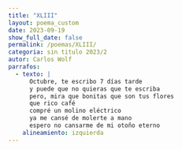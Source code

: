 ```yaml
---
title: "XLIII"
layout: poema_custom
date: 2023-09-19
show_full_date: false
permalink: /poemas/XLIII/
categoria: sin titulo 2023/2
autor: Carlos Wolf
parrafos:
  - texto: |
      Octubre, te escribo 7 días tarde
      y puede que no quieras que te escriba
      pero, mira que bonitas que son tus flores
      que rico café
      compré un molino eléctrico
      ya me cansé de molerte a mano
      espero no cansarme de mi otoño eterno
    alineamiento: izquierda
---
```


